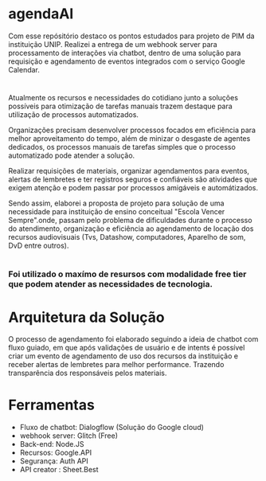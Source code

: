 # agendaAI
  Com esse repósitório destaco os pontos estudados para projeto de PIM da instituição UNIP. Realizei a entrega de um webhook server para processamento de interações via chatbot, dentro de uma solução para requisição e agendamento de eventos integrados com o serviço Google Calendar.
#
  Atualmente os recursos e necessidades do cotidiano junto a soluções possíveis para otimização de tarefas manuais trazem destaque para utilização de processos automatizados.

Organizações precisam desenvolver processos focados em eficiência para melhor aproveitamento do tempo, além de minizar o desgaste de agentes dedicados, os processos manuais de tarefas simples que o processo automatizado pode atender a solução. 

Realizar requisições de materiais, organizar agendamentos para eventos, alertas de lembretes e ter registros seguros e confiáveis são atividades que exigem atenção e podem passar por processos amigáveis e automátizados. 
  
  Sendo assim, elaborei a proposta de projeto para solução de uma necessidade para instituição de ensino conceitual "Escola Vencer Sempre".onde, passam pelo problema de dificuldades durante o processo do atendimento, organização e eficiência ao agendamento de locação dos recursos audiovisuais (Tvs, Datashow, computadores, Aparelho de som, DvD entre outros). 

#
### Foi utilizado o maxímo de resursos com modalidade free tier que podem atender as necessidades de tecnologia.
#
# Arquitetura da Solução
 O processo de agendamento foi elaborado seguindo a ideia de chatbot com fluxo guiado, em que após validações de usuário e de intents é possível criar um evento de agendamento de uso dos recursos da instituição e receber alertas de lembretes para melhor performance. Trazendo transparência dos responsáveis pelos materiais.
 
# Ferramentas
- Fluxo de chatbot: Dialogflow (Solução do Google cloud)
- webhook server: Glitch (Free)
- Back-end: Node.JS
- Recursos: Google.API
- Segurança: Auth API
- API creator : Sheet.Best
  
  
  
